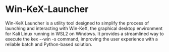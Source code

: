 # Win-KeX-Launcher
Win-KeX Launcher is a utility tool designed to simplify the process of launching and interacting with Win-KeX, the graphical desktop environment for Kali Linux running in WSL2 on Windows. It provides a streamlined way to execute the kex --win -s command, improving the user experience with a reliable batch and Python-based solution.
